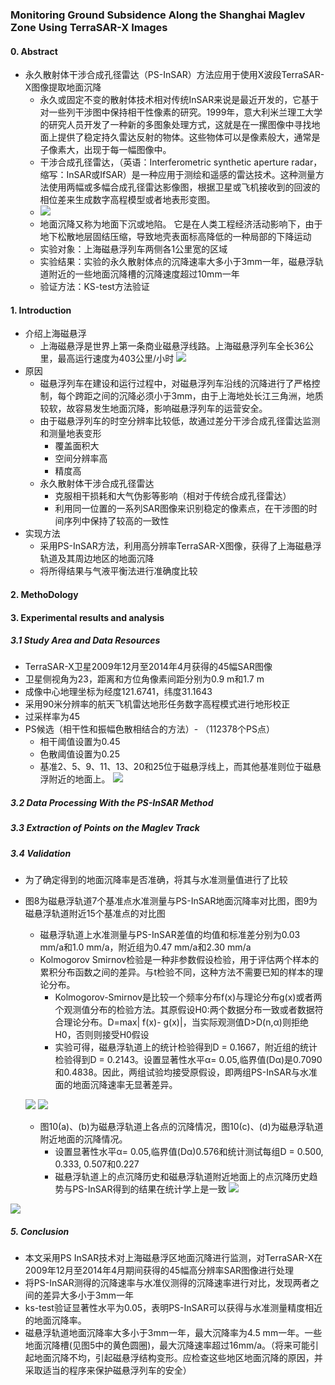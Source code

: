 ### Monitoring Ground Subsidence Along the Shanghai Maglev Zone Using TerraSAR-X Images

#### 0. Abstract
  - 永久散射体干涉合成孔径雷达（PS-InSAR）方法应用于使用X波段TerraSAR-X图像提取地面沉降
    - 永久或固定不变的散射体技术相对传统InSAR来说是最近开发的，它基于对一些列干涉图中保持相干性像素的研究。1999年，意大利米兰理工大学的研究人员开发了一种新的多图象处理方式，这就是在一摞图像中寻找地面上提供了稳定持久雷达反射的物体。这些物体可以是像素般大，通常是子像素大，出现于每一幅图像中。
    - 干涉合成孔径雷达，（英语：Interferometric synthetic aperture radar，缩写：InSAR或IfSAR）是一种应用于测绘和遥感的雷达技术。这种测量方法使用两幅或多幅合成孔径雷达影像图，根据卫星或飞机接收到的回波的相位差来生成数字高程模型或者地表形变图。
    - ![](/assets/1.jpg)
    - 地面沉降又称为地面下沉或地陷。 它是在人类工程经济活动影响下，由于地下松散地层固结压缩，导致地壳表面标高降低的一种局部的下降运动
    - 实验对象：上海磁悬浮列车两侧各1公里宽的区域
    - 实验结果：实验的永久散射体点的沉降速率大多小于3mm一年，磁悬浮轨道附近的一些地面沉降槽的沉降速度超过10mm一年
    - 验证方法：KS-test方法验证

#### 1. Introduction
  - 介绍上海磁悬浮
    - 上海磁悬浮是世界上第一条商业磁悬浮线路。上海磁悬浮列车全长36公里，最高运行速度为403公里/小时
  ![](/assets/2.jpg)
  - 原因
    - 磁悬浮列车在建设和运行过程中，对磁悬浮列车沿线的沉降进行了严格控制，每个跨距之间的沉降必须小于3mm，由于上海地处长江三角洲，地质较软，故容易发生地面沉降，影响磁悬浮列车的运营安全。
    - 由于磁悬浮列车的时空分辨率比较低，故通过差分干涉合成孔径雷达监测和测量地表变形
      - 覆盖面积大
      - 空间分辨率高
      - 精度高
    - 永久散射体干涉合成孔径雷达
      - 克服相干损耗和大气伪影等影响（相对于传统合成孔径雷达）
      - 利用同一位置的一系列SAR图像来识别稳定的像素点，在干涉图的时间序列中保持了较高的一致性
  - 实现方法
    - 采用PS-InSAR方法，利用高分辨率TerraSAR-X图像，获得了上海磁悬浮轨道及其周边地区的地面沉降
    - 将所得结果与气液平衡法进行准确度比较

#### 2. MethoDology
#### 3. Experimental results and analysis
##### 3.1 Study Area and Data Resources
  - TerraSAR-X卫星2009年12月至2014年4月获得的45幅SAR图像
  - 卫星侧视角为23，距离和方位角像素间距分别为0.9 m和1.7 m
  - 成像中心地理坐标为经度121.6741，纬度31.1643
  - 采用90米分辨率的航天飞机雷达地形任务数字高程模式进行地形校正
  - 过采样率为45
- PS候选（相干性和振幅色散相结合的方法）- （112378个PS点）
  - 相干阈值设置为0.45
  - 色散阈值设置为0.25
  - 基准2、5、9、11、13、20和25位于磁悬浮线上，而其他基准则位于磁悬浮附近的地面上。
  ![](/assets/3.jpg)
    
##### 3.2 Data Processing With the PS-InSAR Method
##### 3.3 Extraction of Points on the Maglev Track
##### 3.4 Validation
- 为了确定得到的地面沉降率是否准确，将其与水准测量值进行了比较
- 图8为磁悬浮轨道7个基准点水准测量与PS-InSAR地面沉降率对比图，图9为磁悬浮轨道附近15个基准点的对比图
  - 磁悬浮轨道上水准测量与PS-InSAR差值的均值和标准差分别为0.03 mm/a和1.0 mm/a，附近组为0.47 mm/a和2.30 mm/a
  - Kolmogorov Smirnov检验是一种非参数假设检验，用于评估两个样本的累积分布函数之间的差异。与t检验不同，这种方法不需要已知的样本的理论分布。
    - Kolmogorov-Smirnov是比较一个频率分布f(x)与理论分布g(x)或者两个观测值分布的检验方法。其原假设H0:两个数据分布一致或者数据符合理论分布。D=max| f(x)- g(x)|，当实际观测值D>D(n,α)则拒绝H0，否则则接受H0假设
    - 实验可得，磁悬浮轨道上的统计检验得到D = 0.1667，附近组的统计检验得到D = 0.2143。设置显著性水平α= 0.05,临界值(Dα)是0.7090和0.4838。因此，两组试验均接受原假设，即两组PS-InSAR与水准面的地面沉降速率无显著差异。
    
  ![](/assets/8.jpg) 
  ![](/assets/9.jpg)

  - 图10(a)、(b)为磁悬浮轨道上各点的沉降情况，图10(c)、(d)为磁悬浮轨道附近地面的沉降情况。
    - 设置显著性水平α= 0.05,临界值(Dα)0.576和统计测试每组D = 0.500, 0.333, 0.507和0.227
    - 磁悬浮轨道上的点沉降历史和磁悬浮轨道附近地面上的点沉降历史趋势与PS-InSAR得到的结果在统计学上是一致
![](/assets/10.jpg)

![](/assets/5.jpg)

##### 5. Conclusion
- 本文采用PS InSAR技术对上海磁悬浮区地面沉降进行监测，对TerraSAR-X在2009年12月至2014年4月期间获得的45幅高分辨率SAR图像进行处理
- 将PS-InSAR测得的沉降速率与水准仪测得的沉降速率进行对比，发现两者之间的差异大多小于3mm一年
- ks-test验证显著性水平为0.05，表明PS-InSAR可以获得与水准测量精度相近的地面沉降率。
- 磁悬浮轨道地面沉降率大多小于3mm一年，最大沉降率为4.5 mm一年。一些地面沉降槽(见图5中的黄色圆圈)，最大沉降速率超过16mm/a。（将来可能引起地面沉降不均，引起磁悬浮结构变形。应检查这些地区地面沉降的原因，并采取适当的程序来保护磁悬浮列车的安全）
